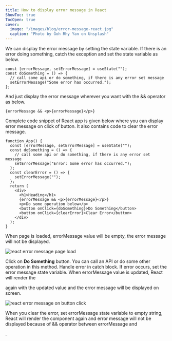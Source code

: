 ```yaml
---
title: How to display error message in React
ShowToc: true
TocOpen: true
cover:
  image: "/images/blog/error-message-react.jpg"
  caption: "Photo by Goh Rhy Yan on Unsplash"
---
```


We can display the error message by setting the state variable. If there is an error doing something, catch the exception and set the state variable as below.

```react
const [errorMessage, setErrorMessage] = useState("");
const doSomething = () => {
  // call some api or do something, if there is any error set message
  setErrorMessage("Some error has occurred.");
};
```

And just display the error message wherever you want with the && operator as below.

```react
{errorMessage && <p>{errorMessage}</p>}
```

Complete code snippet of React app is given below where you can display error message on click of button. It also contains code to clear the error message.

```react
function App() {
  const [errorMessage, setErrorMessage] = useState("");
  const doSomething = () => {
    // call some api or do something, if there is any error set message
    setErrorMessage("Error: Some error has occurred.");
  };
  const clearError = () => {
    setErrorMessage("");
  };
  return (
    <div>
      <h1>Heading</h1>
      {errorMessage && <p>{errorMessage}</p>}
      <p>Do some operation below</p>
      <button onClick={doSomething}>Do Something</button>
      <button onClick={clearError}>Clear Error</button>
    </div>
  );
}
```

When page is loaded, errorMessage value will be empty, the error message will not be displayed.

![react error message page load](/images/blog/react-error-message-page-load.jpg "react error message page load")

Click on **Do Something** button. You can call an API or do some other operation in this method. Handle error in catch block. If error occurs, set the error message state variable. When errorMessage value is updated, React will render the <p> again with the updated value and the error message will be displayed on screen.

![react error message on button click](/images/blog/react-error-message-on-button-click.jpg "react error message on button click")

When you clear the error, set errorMessage state variable to empty string, React will render the component again and error message will not be displayed because of && operator between errorMessage and <p>.